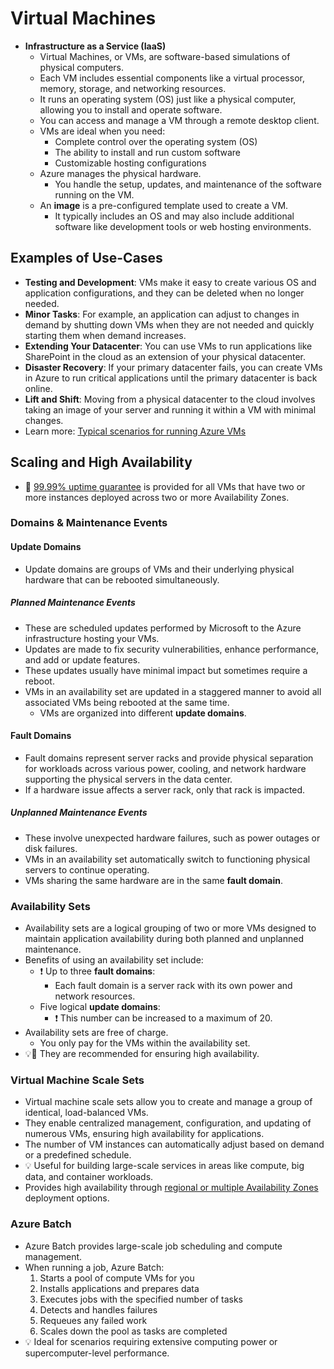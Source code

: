 # Virtual Machines

- **Infrastructure as a Service (IaaS)**
  - Virtual Machines, or VMs, are software-based simulations of physical computers.
  - Each VM includes essential components like a virtual processor, memory, storage, and networking resources.
  - It runs an operating system (OS) just like a physical computer, allowing you to install and operate software.
  - You can access and manage a VM through a remote desktop client.
  - VMs are ideal when you need:
    - Complete control over the operating system (OS)
    - The ability to install and run custom software
    - Customizable hosting configurations
  - Azure manages the physical hardware.
    - You handle the setup, updates, and maintenance of the software running on the VM.
  - An **image** is a pre-configured template used to create a VM.
    - It typically includes an OS and may also include additional software like development tools or web hosting environments.

## Examples of Use-Cases

- **Testing and Development**: VMs make it easy to create various OS and application configurations, and they can be deleted when no longer needed.
- **Minor Tasks**: For example, an application can adjust to changes in demand by shutting down VMs when they are not needed and quickly starting them when demand increases.
- **Extending Your Datacenter**: You can use VMs to run applications like SharePoint in the cloud as an extension of your physical datacenter.
- **Disaster Recovery**: If your primary datacenter fails, you can create VMs in Azure to run critical applications until the primary datacenter is back online.
- **Lift and Shift**: Moving from a physical datacenter to the cloud involves taking an image of your server and running it within a VM with minimal changes.
- Learn more: [Typical scenarios for running Azure VMs](https://docs.microsoft.com/en-us/azure/virtual-machines/windows/overview?toc=%2Fazure%2Fvirtual-machines%2Fwindows%2Ftoc.json)

## Scaling and High Availability

- 📝 [99.99% uptime guarantee](https://azure.microsoft.com/en-us/support/legal/sla/virtual-machines/v1_8/) is provided for all VMs that have two or more instances deployed across two or more Availability Zones.

### Domains & Maintenance Events

#### Update Domains

- Update domains are groups of VMs and their underlying physical hardware that can be rebooted simultaneously.

##### Planned Maintenance Events

- These are scheduled updates performed by Microsoft to the Azure infrastructure hosting your VMs.
- Updates are made to fix security vulnerabilities, enhance performance, and add or update features.
- These updates usually have minimal impact but sometimes require a reboot.
- VMs in an availability set are updated in a staggered manner to avoid all associated VMs being rebooted at the same time.
  - VMs are organized into different **update domains**.

#### Fault Domains

- Fault domains represent server racks and provide physical separation for workloads across various power, cooling, and network hardware supporting the physical servers in the data center.
- If a hardware issue affects a server rack, only that rack is impacted.

##### Unplanned Maintenance Events

- These involve unexpected hardware failures, such as power outages or disk failures.
- VMs in an availability set automatically switch to functioning physical servers to continue operating.
- VMs sharing the same hardware are in the same **fault domain**.

### Availability Sets

- Availability sets are a logical grouping of two or more VMs designed to maintain application availability during both planned and unplanned maintenance.
- Benefits of using an availability set include:
  - ❗ Up to three **fault domains**:
    - Each fault domain is a server rack with its own power and network resources.
  - Five logical **update domains**:
    - ❗ This number can be increased to a maximum of 20.
- Availability sets are free of charge.
  - You only pay for the VMs within the availability set.
- 💡📝 They are recommended for ensuring high availability.

### Virtual Machine Scale Sets

- Virtual machine scale sets allow you to create and manage a group of identical, load-balanced VMs.
- They enable centralized management, configuration, and updating of numerous VMs, ensuring high availability for applications.
- The number of VM instances can automatically adjust based on demand or a predefined schedule.
- 💡 Useful for building large-scale services in areas like compute, big data, and container workloads.
- Provides high availability through [regional or multiple Availability Zones](https://docs.microsoft.com/en-us/azure/virtual-machine-scale-sets/virtual-machine-scale-sets-use-availability-zones) deployment options.

### Azure Batch

- Azure Batch provides large-scale job scheduling and compute management.
- When running a job, Azure Batch:
  1. Starts a pool of compute VMs for you
  2. Installs applications and prepares data
  3. Executes jobs with the specified number of tasks
  4. Detects and handles failures
  5. Requeues any failed work
  6. Scales down the pool as tasks are completed
- 💡 Ideal for scenarios requiring extensive computing power or supercomputer-level performance.
